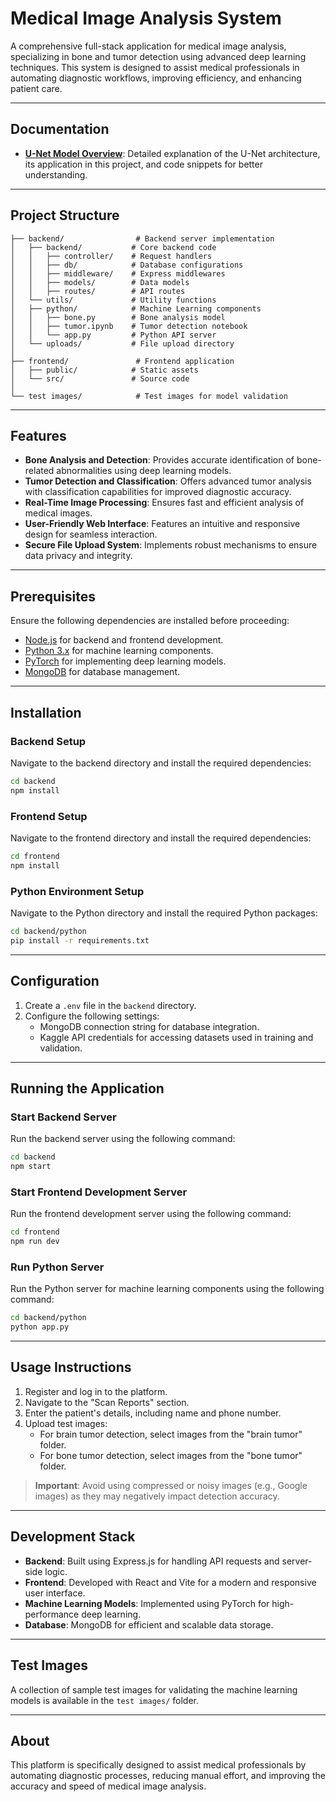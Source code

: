 # Medical Image Analysis System

A comprehensive full-stack application for medical image analysis, specializing in bone and tumor detection using advanced deep learning techniques. This system is designed to assist medical professionals in automating diagnostic workflows, improving efficiency, and enhancing patient care.

---

## Documentation

- **[U-Net Model Overview](./model.md)**: Detailed explanation of the U-Net architecture, its application in this project, and code snippets for better understanding.

---

## Project Structure

```
├── backend/                # Backend server implementation
│   ├── backend/           # Core backend code
│   │   ├── controller/    # Request handlers
│   │   ├── db/            # Database configurations
│   │   ├── middleware/    # Express middlewares
│   │   ├── models/        # Data models
│   │   ├── routes/        # API routes
│   └── utils/             # Utility functions
│   ├── python/            # Machine Learning components
│   │   ├── bone.py        # Bone analysis model
│   │   ├── tumor.ipynb    # Tumor detection notebook
│   │   └── app.py         # Python API server
│   └── uploads/           # File upload directory
│
├── frontend/               # Frontend application
│   ├── public/            # Static assets
│   └── src/               # Source code
│
└── test images/            # Test images for model validation
```

---

## Features

- **Bone Analysis and Detection**: Provides accurate identification of bone-related abnormalities using deep learning models.
- **Tumor Detection and Classification**: Offers advanced tumor analysis with classification capabilities for improved diagnostic accuracy.
- **Real-Time Image Processing**: Ensures fast and efficient analysis of medical images.
- **User-Friendly Web Interface**: Features an intuitive and responsive design for seamless interaction.
- **Secure File Upload System**: Implements robust mechanisms to ensure data privacy and integrity.

---

## Prerequisites

Ensure the following dependencies are installed before proceeding:

- [Node.js](https://nodejs.org/) for backend and frontend development.
- [Python 3.x](https://www.python.org/) for machine learning components.
- [PyTorch](https://pytorch.org/) for implementing deep learning models.
- [MongoDB](https://www.mongodb.com/) for database management.

---

## Installation

### Backend Setup
Navigate to the backend directory and install the required dependencies:
```bash
cd backend
npm install
```

### Frontend Setup
Navigate to the frontend directory and install the required dependencies:
```bash
cd frontend
npm install
```

### Python Environment Setup
Navigate to the Python directory and install the required Python packages:
```bash
cd backend/python
pip install -r requirements.txt
```

---

## Configuration

1. Create a `.env` file in the `backend` directory.
2. Configure the following settings:
   - MongoDB connection string for database integration.
   - Kaggle API credentials for accessing datasets used in training and validation.

---

## Running the Application

### Start Backend Server
Run the backend server using the following command:
```bash
cd backend
npm start
```

### Start Frontend Development Server
Run the frontend development server using the following command:
```bash
cd frontend
npm run dev
```

### Run Python Server
Run the Python server for machine learning components using the following command:
```bash
cd backend/python
python app.py
```

---

## Usage Instructions

1. Register and log in to the platform.
2. Navigate to the "Scan Reports" section.
3. Enter the patient's details, including name and phone number.
4. Upload test images:
   - For brain tumor detection, select images from the "brain tumor" folder.
   - For bone tumor detection, select images from the "bone tumor" folder.

> **Important**: Avoid using compressed or noisy images (e.g., Google images) as they may negatively impact detection accuracy.

---

## Development Stack

- **Backend**: Built using Express.js for handling API requests and server-side logic.
- **Frontend**: Developed with React and Vite for a modern and responsive user interface.
- **Machine Learning Models**: Implemented using PyTorch for high-performance deep learning.
- **Database**: MongoDB for efficient and scalable data storage.

---

## Test Images

A collection of sample test images for validating the machine learning models is available in the `test images/` folder.

---

## About

This platform is specifically designed to assist medical professionals by automating diagnostic processes, reducing manual effort, and improving the accuracy and speed of medical image analysis.

